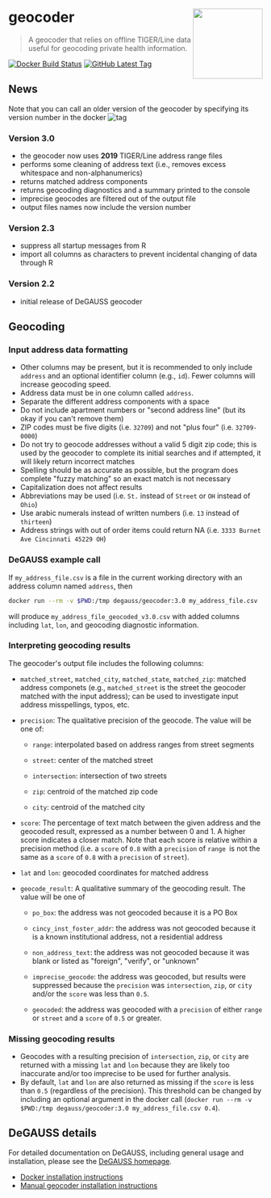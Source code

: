 # geocoder <a href='https://degauss-org.github.io/DeGAUSS/'><img src='https://github.com/degauss-org/geocoder/blob/master/DeGAUSS_hex.png' align='right' height='138.5' /></a>

> A geocoder that relies on offline TIGER/Line data useful for geocoding private health information.

[![Docker Build Status](https://img.shields.io/docker/automated/degauss/geocoder)](https://hub.docker.com/repository/docker/degauss/geocoder/tags)
[![GitHub Latest Tag](https://img.shields.io/github/v/tag/degauss-org/geocoder)](https://github.com/degauss-org/geocoder/releases)

## News

Note that you can call an older version of the geocoder by specifying its version number in the docker ![tag](https://hub.docker.com/repository/docker/degauss/geocoder/tags?page=1&ordering=last_updated)

### Version 3.0

- the geocoder now uses **2019** TIGER/Line address range files
- performs some cleaning of address text (i.e., removes excess whitespace and non-alphanumerics)
- returns matched address components
- returns geocoding diagnostics and a summary printed to the console
- imprecise geocodes are filtered out of the output file
- output files names now include the version number

### Version 2.3

- suppress all startup messages from R
- import all columns as characters to prevent incidental changing of data through R

### Version 2.2

- initial release of DeGAUSS geocoder

## Geocoding

### Input address data formatting

- Other columns may be present, but it is recommended to only include `address` and an optional identifier column (e.g., `id`). Fewer columns will increase geocoding speed.
- Address data must be in one column called `address`. 
- Separate the different address components with a space
- Do not include apartment numbers or "second address line" (but its okay if you can't remove them)
- ZIP codes must be five digits (i.e. `32709`) and not "plus four" (i.e. `32709-0000`)
- Do not try to geocode addresses without a valid 5 digit zip code; this is used by the geocoder to complete its initial searches and if attempted, it will likely return incorrect matches
- Spelling should be as accurate as possible, but the program does complete "fuzzy matching" so an exact match is not necessary
- Capitalization does not affect results
- Abbreviations may be used (i.e. `St.` instead of `Street` or `OH` instead of `Ohio`)
- Use arabic numerals instead of written numbers (i.e. `13` instead of `thirteen`)
- Address strings with out of order items could return NA (i.e. `3333 Burnet Ave Cincinnati 45229 OH`)

### DeGAUSS example call

If `my_address_file.csv` is a file in the current working directory with an address column named `address`, then

```sh
docker run --rm -v $PWD:/tmp degauss/geocoder:3.0 my_address_file.csv
```

will produce `my_address_file_geocoded_v3.0.csv` with added columns including `lat`, `lon`, and geocoding diagnostic information.

### Interpreting geocoding results

The geocoder's output file includes the following columns: 

- `matched_street`, `matched_city`, `matched_state`, `matched_zip`: matched address componets (e.g., `matched_street` is the street the geocoder matched with the input address); can be used to investigate input address misspellings, typos, etc.


- `precision`: The qualitative precision of the geocode. The value will be one of:

    * `range`: interpolated based on address ranges from street segments

    * `street`:  center of the matched street

    * `intersection`: intersection of two streets

    * `zip`: centroid of the matched zip code

    * `city`: centroid of the matched city
      
    
- `score`: The percentage of text match between the given address and the geocoded result, expressed as a number between 0 and 1. A higher score indicates a closer match. Note that each score is relative within a precision method (i.e. a `score` of `0.8` with a `precision` of `range `is not the same as a `score` of `0.8` with a `precision` of `street`). 

- `lat` and `lon`: geocoded coordinates for matched address


- `geocode_result`: A qualitative summary of the geocoding result. The value will be one of

    * `po_box`: the address was not geocoded because it is a PO Box
    * `cincy_inst_foster_addr`: the address was not geocoded because it is a known institutional address, not a residential address
      
    * `non_address_text`: the address was not geocoded because it was blank or listed as "foreign", "verify", or "unknown" 
      
    * `imprecise_geocode`: the address was geocoded, but results were suppressed because the `precision` was `intersection`, `zip`, or `city` and/or the `score` was less than `0.5`.
      
    * `geocoded`: the address was geocoded with a `precision` of either `range` or `street` and a `score` of `0.5` or greater.
	
### Missing geocoding results

- Geocodes with a resulting precision of `intersection`, `zip`, or `city` are returned with a missing `lat` and `lon` because they are likely too inaccurate and/or too imprecise to be used for further analysis.
- By default, `lat` and `lon` are also returned as missing if the `score` is less than `0.5` (regardless of the precision). This threshold can be changed by including an optional argument in the docker call (`docker run --rm -v $PWD:/tmp degauss/geocoder:3.0 my_address_file.csv 0.4`).


## DeGAUSS details

For detailed documentation on DeGAUSS, including general usage and installation, please see the [DeGAUSS homepage](https://degauss.org). 

- [Docker installation instructions](https://github.com/degauss-org/degauss-org.github.io/wiki/Installing-Docker)
- [Manual geocoder installation instructions](https://github.com/degauss-org/degauss-org.github.io/wiki/Manual-Geocoder-Installation)
